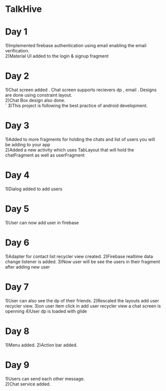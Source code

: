 # TalkHive

# Day 1
1)Implemented firebase authentication using email enabling the email verification.<br>
2)Material UI added to the login & signup fragment


# Day 2
1)Chat screen added . Chat screen supports recievers dp , email . Designs are done using constraint layout.<br>
2)Chat Box design also done.<br>`
3)This project is following the best practice of android development.<br>


# Day 3
1)Added to more fragments for holding the chats and list of users you will be adding to your app<br>
2)Added a new activity which uses TabLayout that will hold the chatFragment as well as userFragment

# Day 4
1)Dialog added to add users

# Day 5
1)User can now add user in firebase

# Day 6
1)Adapter for contact list recycler view created.
2)Firebase realtime data change listener is added.
3)Now user will be see the users in their fragment after adding new user

# Day 7
1)User can also see the dp of their friends.
2)Rescaled the layouts add user recycler view.
3)on user item click in add user recycler view a chat screen is openning
4)User dp is loaded with glide

# Day 8
1)Menu added.
2)Action bar added.


# Day 9
1)Users can send each other message.<br>
2)Chat service added.
